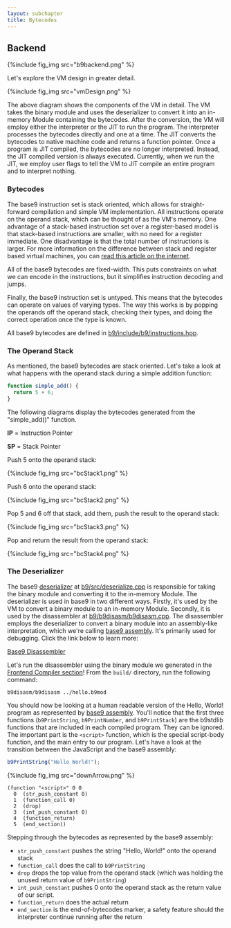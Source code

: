 ```yaml
---
layout: subchapter
title: Bytecodes
---
```


## Backend

{%include fig_img src="b9backend.png" %}

Let's explore the VM design in greater detail.

{%include fig_img src="vmDesign.png" %}

The above diagram shows the components of the VM in detail. The VM takes the binary module and uses the deserializer to convert it into an in-memory Module containing the bytecodes. After the conversion, the VM will employ either the interpreter or the JIT to run the program. The interpreter processes the bytecodes directly and one at a time. The JIT converts the bytecodes to native machine code and returns a function pointer. Once a program is JIT compiled, the bytecodes are no longer interpreted. Instead, the JIT compiled version is always executed. Currently, when we run the JIT, we employ user flags to tell the VM to JIT compile an entire program and to interpret nothing.


### Bytecodes

The base9 instruction set is stack oriented, which allows for straight-forward compilation and simple VM implementation. All instructions operate on the operand stack, which can be thought of as the VM's memory. One advantage of a stack-based instruction set over a register-based model is that stack-based instructions are smaller, with no need for a register immediate. One disadvantage is that the total number of instructions is larger. For more information on the difference between stack and register based virtual machines, you can [read this article on the internet].

[read this article on the internet]: https://markfaction.wordpress.com/2012/07/15/stack-based-vs-register-based-virtual-machine-architecture-and-the-dalvik-vm/

All of the base9 bytecodes are fixed-width. This puts constraints on what we can encode in the instructions, but it simplifies instruction decoding and jumps.

Finally, the base9 instruction set is untyped. This means that the bytecodes can operate on values of varying types. The way this works is by popping the operands off the operand stack, checking their types, and doing the correct operation once the type is known.  

All base9 bytecodes are defined in [b9/include/b9/instructions.hpp].

[b9/include/b9/instructions.hpp]: https://github.com/b9org/b9/blob/master/b9/include/b9/instructions.hpp

### The Operand Stack

As mentioned, the base9 bytecodes are stack oriented. Let's take a look at what happens with the operand stack during a simple addition function:

```js
function simple_add() {
  return 5 + 6;
} 
```

The following diagrams display the bytecodes generated from the "simple_add()" function. 

**IP** = Instruction Pointer

**SP** = Stack Pointer

Push 5 onto the operand stack:

{%include fig_img src="bcStack1.png" %}

Push 6 onto the operand stack:

{%include fig_img src="bcStack2.png" %}

Pop 5 and 6 off that stack, add them, push the result to the operand stack:

{%include fig_img src="bcStack3.png" %}

Pop and return the result from the operand stack:

{%include fig_img src="bcStack4.png" %}

### The Deserializer

The base9 [deserializer] at [b9/src/deserialize.cpp] is responsible for taking the binary module and converting it to the in-memory Module. The deserializer is used in base9 in two different ways. Firstly, it's used by the VM to convert a binary module to an in-memory Module. Secondly, it is used by the disassembler at [b9/b9disasm/b9disasm.cpp]. The disassembler employs the deserializer to convert a binary module into an assembly-like interpretation, which we're calling [base9 assembly]. It's primarily used for debugging. Click the link below to learn more:

[deserializer]: ../docs/Dictionary.md#deserializer
[b9/src/deserialize.cpp]: https://github.com/b9org/b9/blob/master/b9/src/deserialize.cpp
[b9/b9disasm/b9disasm.cpp]: https://github.com/b9org/b9/blob/master/b9disasm/b9disasm.cpp
[base9 assembly]: ../docs/B9Assembly.md

[Base9 Disassembler](../docs/Disassembler.md)

Let's run the disassembler using the binary module we generated in the [Frontend Compiler section]! From the `build/` directory, run the following command:

[Frontend Compiler section]: #frontend-compiler

`b9disasm/b9disasm ../hello.b9mod`

You should now be looking at a human readable version of the Hello, World! program as represented by [base9 assembly]. You'll notice that the first three functions (`b9PrintString`, `b9PrintNumber`, and `b9PrintStack`) are the b9stdlib functions that are included in each compiled program. They can be ignored. The important part is the `<script>` function, which is the special script-body function, and the main entry to our program. Let's have a look at the transition between the JavaScript and the base9 assembly:

[base9 assembly]: ../docs/Dictionary.md#base9-assembly

```js
b9PrintString("Hello World!");
```

{%include fig_img src="downArrow.png" %}

```
(function "<script>" 0 0
  0  (str_push_constant 0)
  1  (function_call 0)
  2  (drop)
  3  (int_push_constant 0)
  4  (function_return)
  5  (end_section))
```

Stepping through the bytecodes as represented by the base9 assembly:
- `str_push_constant` pushes the string "Hello, World!" onto the operand stack
- `function_call` does the call to `b9PrintString`
- `drop` drops the top value from the operand stack (which was holding the unused return value of `b9PrintString`)
- `int_push_constant` pushes 0 onto the operand stack as the return value of our script.
- `function_return` does the actual return
- `end_section` is the end-of-bytecodes marker, a safety feature should the interpreter continue running after the return

